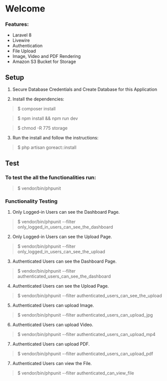 # Welcome

### Features:
* Laravel 8
* Livewire
* Authentication
* File Upload
* Image, Video and PDF Rendering
* Amazon S3 Bucket for Storage


## Setup

1. Secure Database Credentials and Create Database for this Application

2. Install the dependencies:

> $ composer install

> $ npm install && npm run dev

> $ chmod -R 775 storage

3. Run the install and follow the instructions:

> $ php artisan goreact::install

## Test

### To test the all the functionalities run:
> $ vendor/bin/phpunit

### Functionality Testing
1. Only Logged-in Users can see the Dashboard Page.

> $ vendor/bin/phpunit --filter only_logged_in_users_can_see_the_dashboard

2. Only Logged-in Users can see the Upload Page.

> $ vendor/bin/phpunit --filter only_logged_in_users_can_see_the_upload

3. Authenticated Users can see the Dashboard Page.

> $ vendor/bin/phpunit --filter authenticated_users_can_see_the_dashboard

4. Authenticated Users can see the Upload Page.

> $ vendor/bin/phpunit --filter authenticated_users_can_see_the_upload

5. Authenticated Users can upload Image.

> $ vendor/bin/phpunit --filter authenticated_users_can_upload_jpg

6. Authenticated Users can upload Video.

> $ vendor/bin/phpunit --filter authenticated_users_can_upload_mp4

7. Authenticated Users can upload PDF.

> $ vendor/bin/phpunit --filter authenticated_users_can_upload_pdf

7. Authenticated Users can view the File.

> $ vendor/bin/phpunit --filter authenticated_can_view_file
